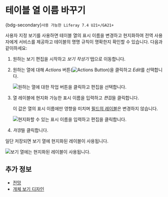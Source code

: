 # 테이블 열 이름 바꾸기

{bdg-secondary}`사용 가능한 Liferay 7.4 U21+/GA21+`

사용자 지정 보기를 사용하면 테이블 열의 표시 이름을 변경하고 현지화하여 전역 사용자에게 서비스를 제공하고 테이블의 명명 규칙이 명확한지 확인할 수 있습니다. 다음과 같이하세요:

1. 원하는 보기 편집을 시작하고 *보기 작성기* 탭으로 이동합니다.

1. 원하는 열에 대해 *Actions* 버튼(![Actions Button](../../../../images/icon-actions.png))을 클릭하고 *Edit*를 선택합니다.

   ![원하는 열에 대한 작업 버튼을 클릭하고 편집을 선택합니다.](./renaming-table-columns/images/01.png)

1. 열 레이블에 현지화 가능한 표시 이름을 입력하고 *편집*을 클릭합니다.

   이 값은 열의 표시 이름에만 영향을 미치며 [필드의 레이블](../fields/adding-fields-to-objects.md)은 변경하지 않습니다.

   ![현지화할 수 있는 표시 이름을 입력하고 편집을 클릭합니다.](./renaming-table-columns/images/02.png)

1. *저장*을 클릭합니다.

일단 저장되면 보기 열에 현지화된 레이블이 사용됩니다.

![보기 열에는 현지화된 레이블이 사용됩니다.](./renaming-table-columns/images/03.png)

## 추가 정보

* [전망](../views.md)
* [개체 보기 디자인](./designing-object-views.md)
